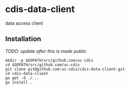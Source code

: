 # cdis-data-client
data access client

## Installation
*TODO: update after this is made public*
```
mkdir -p $GOPATH/src/github.com/uc-cdis
cd $GOPATH/src/github.com/uc-cdis
git clone git@github.com:uc-cdis/cdis-data-client.git
cd cdis-data-client
go get -d ./...
go install .
```

